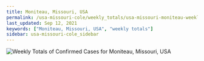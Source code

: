 ```yaml
---
title: Moniteau, Missouri, USA
permalink: /usa-missouri-cole/weekly_totals/usa-missouri-moniteau-weekly_totals.html
last_updated: Sep 12, 2021
keywords: ["Moniteau, Missouri, USA", "weekly totals"]
sidebar: usa-missouri-cole_sidebar
---
```


![Weekly Totals of Confirmed Cases for Moniteau, Missouri, USA](/covid_tracker/images/graphs/usa-missouri-moniteau-weekly_totals_graph.png)

